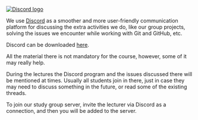 [![Discord logo](https://i.imgur.com/UyPuGDE.png)](https://discord.com/)

We use [Discord](https://discord.com/) as a smoother and more user-friendly communication platform 
for discussing the extra activities we do, like our group projects, solving the issues we encounter 
while working with Git and GitHub, etc.

Discord can be downloaded [here](https://discord.com/download).

All the material there is not mandatory for the course, however, some of it may really help.

During the lectures the Discord program and the issues discussed there will be mentioned at times.
Usually all students join in there, just in case they may need to discuss something in the future,
or read some of the existing threads.

To join our study group server, invite the lecturer via Discord as a connection, and then you will
be added to the server.
